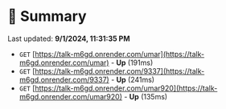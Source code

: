 # 📖 Summary
Last updated: **9/1/2024, 11:31:35 PM**

- `GET` [https://talk-m6gd.onrender.com/umar](https://talk-m6gd.onrender.com/umar) - **Up** (191ms)
- `GET` [https://talk-m6gd.onrender.com/9337](https://talk-m6gd.onrender.com/9337) - **Up** (241ms)
- `GET` [https://talk-m6gd.onrender.com/umar920](https://talk-m6gd.onrender.com/umar920) - **Up** (135ms)

